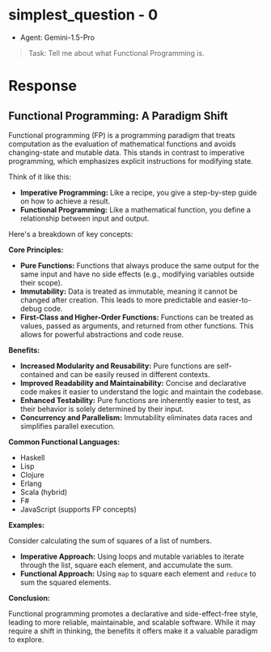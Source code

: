 
# simplest_question - 0

- Agent: Gemini-1.5-Pro

> Task: Tell me about what Functional Programming is.

# Response

## Functional Programming: A Paradigm Shift

Functional programming (FP) is a programming paradigm that treats computation as the evaluation of mathematical functions and avoids changing-state and mutable data. This stands in contrast to imperative programming, which emphasizes explicit instructions for modifying state. 

Think of it like this:

* **Imperative Programming:** Like a recipe, you give a step-by-step guide on how to achieve a result.
* **Functional Programming:** Like a mathematical function, you define a relationship between input and output.

Here's a breakdown of key concepts:

**Core Principles:**

* **Pure Functions:** Functions that always produce the same output for the same input and have no side effects (e.g., modifying variables outside their scope).
* **Immutability:** Data is treated as immutable, meaning it cannot be changed after creation. This leads to more predictable and easier-to-debug code.
* **First-Class and Higher-Order Functions:** Functions can be treated as values, passed as arguments, and returned from other functions. This allows for powerful abstractions and code reuse.

**Benefits:**

* **Increased Modularity and Reusability:** Pure functions are self-contained and can be easily reused in different contexts.
* **Improved Readability and Maintainability:** Concise and declarative code makes it easier to understand the logic and maintain the codebase.
* **Enhanced Testability:** Pure functions are inherently easier to test, as their behavior is solely determined by their input.
* **Concurrency and Parallelism:** Immutability eliminates data races and simplifies parallel execution.

**Common Functional Languages:**

* Haskell
* Lisp
* Clojure
* Erlang
* Scala (hybrid)
* F#
* JavaScript (supports FP concepts)

**Examples:**

Consider calculating the sum of squares of a list of numbers.

* **Imperative Approach:** Using loops and mutable variables to iterate through the list, square each element, and accumulate the sum.
* **Functional Approach:** Using `map` to square each element and `reduce` to sum the squared elements.

**Conclusion:**

Functional programming promotes a declarative and side-effect-free style, leading to more reliable, maintainable, and scalable software. While it may require a shift in thinking, the benefits it offers make it a valuable paradigm to explore.

